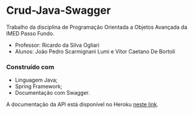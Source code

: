 # Crud-Java-Swagger
Trabalho da disciplina de Programação Orientada a Objetos Avançada da IMED Passo Fundo.

- Professor: Ricardo da Silva Ogliari
- Alunos: João Pedro Scarmignani Lumi e Vítor Caetano De Bortoli

### Construído com
- Linguagem Java;
- Spring Framework;
- Documentação com Swagger.

A documentação da API está disponível no Heroku [neste link](https://rpg-character.herokuapp.com/swagger-ui.html).
